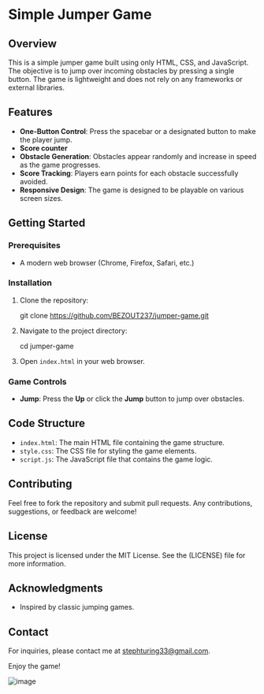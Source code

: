# Simple Jumper Game

## Overview

This is a simple jumper game built using only HTML, CSS, and JavaScript. The objective is to jump over incoming obstacles by pressing a single button. The game is lightweight and does not rely on any frameworks or external libraries.

## Features

- **One-Button Control**: Press the spacebar or a designated button to make the player jump.
- **Score counter**
- **Obstacle Generation**: Obstacles appear randomly and increase in speed as the game progresses.
- **Score Tracking**: Players earn points for each obstacle successfully avoided.
- **Responsive Design**: The game is designed to be playable on various screen sizes.

## Getting Started

### Prerequisites

- A modern web browser (Chrome, Firefox, Safari, etc.)

### Installation

1. Clone the repository:

   
   git clone https://github.com/BEZOUT237/jumper-game.git
   

2. Navigate to the project directory:

   
   cd jumper-game
   

3. Open `index.html` in your web browser.

### Game Controls

- **Jump**: Press the **Up** or click the **Jump** button to jump over obstacles.

## Code Structure

- `index.html`: The main HTML file containing the game structure.
- `style.css`: The CSS file for styling the game elements.
- `script.js`: The JavaScript file that contains the game logic.

## Contributing

Feel free to fork the repository and submit pull requests. Any contributions, suggestions, or feedback are welcome!

## License

This project is licensed under the MIT License. See the (LICENSE) file for more information.

## Acknowledgments

- Inspired by classic jumping games.

## Contact

For inquiries, please contact me at stephturing33@gmail.com.

Enjoy the game!

![image](https://github.com/user-attachments/assets/ec2c702d-2105-4ea8-9a25-e648b5a9f084)

